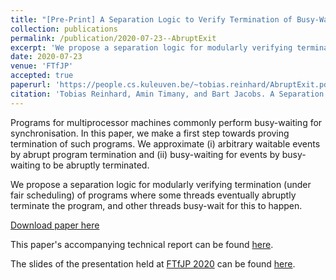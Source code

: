 ```yaml
---
title: "[Pre-Print] A Separation Logic to Verify Termination of Busy-Waiting for Abrupt Program Exit"
collection: publications
permalink: /publication/2020-07-23--AbruptExit
excerpt: 'We propose a separation logic for modularly verifying termination of programs where some threads  eventually  abruptly  terminate  the  program, and other threads busy-wait for this to happen. This work is a first step towards verifying termination of programs involving busy-waiting for arbitrary events.'
date: 2020-07-23
venue: 'FTfJP'
accepted: true
paperurl: 'https://people.cs.kuleuven.be/~tobias.reinhard/AbruptExit.pdf'
citation: 'Tobias Reinhard, Amin Timany, and Bart Jacobs. A Separation Logic to Verify Termination of Busy-Waiting for Abrupt Program Exit. 2020.'
---
```


Programs for multiprocessor machines commonly perform busy-waiting for synchronisation. In this paper, we make a first step towards proving termination of such programs. We approximate (i) arbitrary waitable events by abrupt program termination and (ii) busy-waiting for events by busy-waiting to be abruptly terminated.

We propose a separation logic for modularly verifying termination (under fair scheduling) of programs where some threads  eventually  abruptly  terminate  the  program, and other threads busy-wait for this to happen.

[Download paper here](https://people.cs.kuleuven.be/~tobias.reinhard/AbruptExit.pdf)

This paper's accompanying technical report can be found [here](https://arxiv.org/abs/2007.10215).

The slides of the presentation held at [FTfJP 2020](https://2020.ecoop.org/track/FTfJP-2020-papers#Program) can be found [here](https://people.cs.kuleuven.be/~tobias.reinhard/AbruptExit--presentation.pdf).
